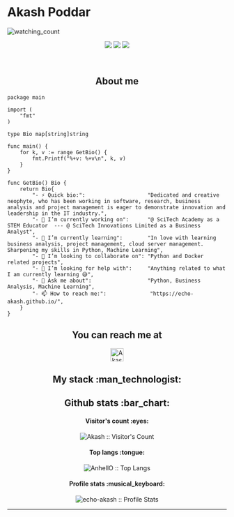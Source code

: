 
<!--
### Hi there 👋

**echo-akash/echo-akash** is a ✨ _special_ ✨ repository because its `README.md` (this file) appears on your GitHub profile.

Here are some ideas to get you started:

- 🔭 I’m currently working on ...
- 🌱 I’m currently learning ...
- 👯 I’m looking to collaborate on ...
- 🤔 I’m looking for help with ...
- 💬 Ask me about ...
- 📫 How to reach me: ...
- 😄 Pronouns: ...
- ⚡ Fun fact: ...
-->
# Akash Poddar
<p align="left"> 
<img src="https://komarev.com/ghpvc/?username=echo-akash&color=brightgreen" alt="watching_count" />
 </p>
 <p align="center">
<img src="https://img.shields.io/badge/Age-25-blue" />
  <img src="https://img.shields.io/badge/Lives-Bangladesh-success" />
  <img src="https://img.shields.io/badge/Languages-English%20%26%20Bangla-brightgreen" />
</p>
<br>

<h2 align="center">About me</h2>

```golang
package main

import (
	"fmt"
)

type Bio map[string]string

func main() {
	for k, v := range GetBio() {
		fmt.Printf("%+v: %+v\n", k, v)
	}
}

func GetBio() Bio {
	return Bio{
		"- ⚡ Quick bio:":                    "Dedicated and creative neophyte, who has been working in software, research, business analysis and project management is eager to demonstrate innovation and leadership in the IT industry.",
		"- 🔭 I’m currently working on":      "@ SciTech Academy as a STEM Educator  --- @ SciTech Innovations Limited as a Business Analyst",
		"- 🌱 I’m currently learning":        "In love with learning business analysis, project management, cloud server management. Sharpening my skills in Python, Machine Learning",
		"- 👯 I’m looking to collaborate on": "Python and Docker related projects",
		"- 🤔 I’m looking for help with":     "Anything related to what I am currently learning 😅",
		"- 💬 Ask me about":                  "Python, Business Analysis, Machine Learning",
		"- 📫 How to reach me:":              "https://echo-akash.github.io/",
	}
}
```

<h2 align="center">You can reach me at </h2>

<p align="center">

  <a href="https://www.linkedin.com/in/akash-poddar/">
    <img src="https://www.vectorlogo.zone/logos/linkedin/linkedin-icon.svg" alt="Akash Poddar's LinkedIn Profile" height="30" width="30">
  </a>
</p>

<h2 align="center">My stack :man_technologist:</h2>


<h2 align="center">Github stats :bar_chart:</h2>

<h4 align="center">Visitor's count :eyes:</h4>

<p align="center"><img src="https://profile-counter.glitch.me/{echo-akash}/count.svg" alt="Akash :: Visitor's Count" /></p>

<h4 align="center">Top langs :tongue:</h4>

<p align="center"><img src="https://github-readme-stats.vercel.app/api/top-langs/?username=echo-akash&langs_count=10&theme=tokyonight&layout=compact" alt="AnhellO :: Top Langs" /></p>

<h4 align="center">Profile stats :musical_keyboard:</h4>

<p align="center"><img src="https://github-readme-stats.vercel.app/api?username=echo-akash&show_icons=true&theme=synthwave" alt="echo-akash :: Profile Stats" /></p>


----
